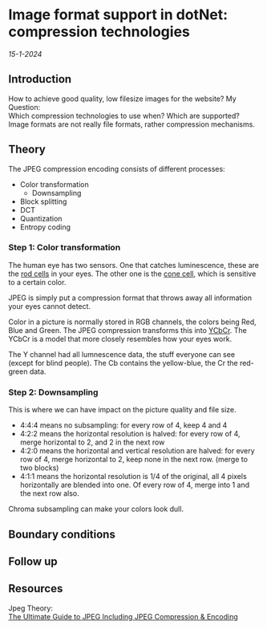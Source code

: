 # Image format support in dotNet: compression technologies
*15-1-2024*

## Introduction

How to achieve good quality, low filesize images for the website?
My Question:  
Which compression technologies to use when?
Which are supported?
Image formats are not really file formats, rather compression mechanisms.

## Theory

The JPEG compression encoding consists of different processes:
- Color transformation
  - Downsampling
- Block splitting
- DCT
- Quantization
- Entropy coding

### Step 1: Color transformation

The human eye has two sensors.
One that catches luminescence, these are the [rod cells](https://en.wikipedia.org/wiki/Rod_cell) in your eyes.
The other one is the [cone cell](https://en.wikipedia.org/wiki/Cone_cell), which is sensitive to a certain color.

JPEG is simply put a compression format that throws away all information your eyes cannot detect.

Color in a picture is normally stored in RGB channels, the colors being Red, Blue and Green. The JPEG compression transforms this into [YCbCr](https://en.wikipedia.org/wiki/YCbCr). The YCbCr is a model that more closely resembles how your eyes work.

The Y channel had all lumnescence data, the stuff everyone can see (except for blind people).
The Cb contains the yellow-blue, the Cr the red-green data.

### Step 2: Downsampling

This is where we can have impact on the picture quality and file size.
- 4:4:4 means no subsampling: for every row of 4, keep 4 and 4
- 4:2:2 means the horizontal resolution is halved: for every row of 4, merge horizontal to 2, and 2 in the next row 
- 4:2:0 means the horizontal and vertical resolution are halved: for every row of 4, merge horizontal to 2, keep none in the next row. (merge to two blocks)
- 4:1:1 means the horizontal resolution is 1/4 of the original, all 4 pixels horizontally are blended into one. Of every row of 4, merge into 1 and the next row also.


Chroma subsampling can make your colors look dull.

## Boundary conditions





## Follow up

## Resources


Jpeg Theory:    
[The Ultimate Guide to JPEG Including JPEG Compression & Encoding](https://www.thewebmaster.com/jpeg-definitive-guide/)